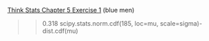 [Think Stats Chapter 5 Exercise 1](http://greenteapress.com/thinkstats2/html/thinkstats2006.html#toc50) (blue men)

>> 0.318
scipy.stats.norm.cdf(185, loc=mu, scale=sigma)-dist.cdf(mu)
